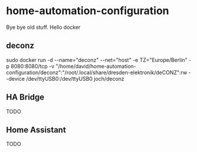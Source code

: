 # home-automation-configuration
Bye bye old stuff. Hello docker


## deconz
sudo docker run -d --name="deconz" --net="host" -e TZ="Europe/Berlin" -p 8080:8080/tcp -v "/home/david/home-automation-configuration/deconz":"/root/.local/share/dresden-elektronik/deCONZ":rw --device /dev/ttyUSB0:/dev/ttyUSB0 joch/deconz

## HA Bridge
TODO

## Home Assistant
TODO
